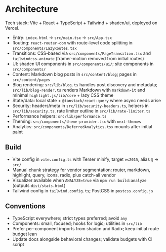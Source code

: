 # Architecture

Tech stack: Vite + React + TypeScript + Tailwind + shadcn/ui, deployed on Vercel.

- Entry: `index.html` → `src/main.tsx` → `src/App.tsx`
- Routing: `react-router-dom` with route-level code splitting in `src/components/LazyRoutes.tsx`
- Transitions: CSS-based via `src/components/PageTransition.tsx` and `tailwindcss-animate` (framer-motion removed from initial routes)
- UI: shadcn UI components in `src/components/ui/`; site components in `src/components/`
- Content: Markdown blog posts in `src/content/blog`; pages in `src/content/pages`
- Blog rendering: `src/lib/blog.ts` handles post discovery and metadata; `src/lib/blog-render.ts` renders Markdown with `markdown-it` and minimal `highlight.js/lib/core` + lazy CSS theme
- State/data: local state + `@tanstack/react-query` where async needs arise
- Security: headers/meta in `src/lib/security-headers.ts`, helpers in `src/lib/security.ts`, rate limiter outline in `src/lib/rate-limiter.ts`
- Performance helpers: `src/lib/performance.ts`
- Theming: `src/components/theme-provider.tsx` with `next-themes`
- Analytics: `src/components/DeferredAnalytics.tsx` mounts after initial paint

## Build
- Vite config in `vite.config.ts` with Terser minify, target `es2015`, alias `@` → `src/`
- Manual chunk strategy for vendor segmentation: router, markdown, highlight, query, icons, radix, plus catch-all vendor
- Visualizer available when `ANALYZE=true` via `npm run build:analyze` (outputs `dist/stats.html`)
- Tailwind config in `tailwind.config.ts`; PostCSS in `postcss.config.js`

## Conventions
- TypeScript everywhere; strict types preferred; avoid `any`
- Components: small, focused; hooks for logic; utilities in `src/lib`
- Prefer per-component imports from shadcn and Radix; keep initial route budget lean
- Update docs alongside behavioral changes; validate budgets with CI script
